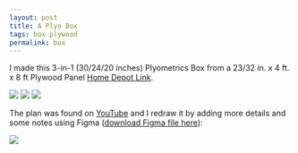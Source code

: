 ```yaml
---
layout: post
title: A Plyo Box
tags: box plywood
permalink: box
---
```


I made this 3-in-1 (30/24/20 inches) Plyometrics Box from a 23/32 in. x 4 ft. x 8 ft Plywood Panel [Home Depot Link](https://www.homedepot.com/p/23-32-in-x-4-ft-x-8-ft-Cabinet-Grade-Plywood-Panel-Actual-0-688-in-x-48-in-x-96-in-1077486/302610611).

<img class="mx-auto" src="https://github.com/kuwarehouse/kuwarehouse.github.io/assets/595772/07c2f3a7-bf01-4d02-a690-c47d5b2fdce2">
<img class="mx-auto" src="https://github.com/kuwarehouse/kuwarehouse.github.io/assets/595772/d2a38090-689b-4c34-965c-a754887a13dd">
<img class="mx-auto" src="https://github.com/kuwarehouse/kuwarehouse.github.io/assets/595772/2464fe35-a0b1-4849-8fe2-7d887b6cdc25">

The plan was found on [YouTube](https://www.youtube.com/watch?v=rl8JoSm4mUg) and I redraw it by adding more details and some notes using Figma ([download Figma file here](https://www.figma.com/community/file/1307882493081482379/3-in-1-plyo-box)):

<img class="mx-auto" src="https://github.com/kuwarehouse/kuwarehouse.github.io/assets/595772/967bf8a0-0059-406d-8fcb-504e558617fb">
